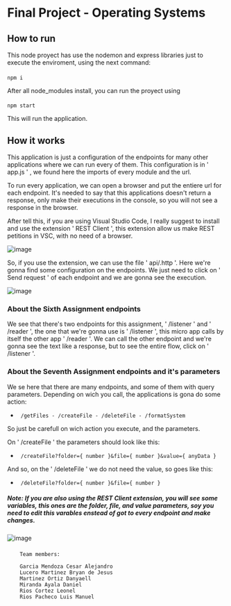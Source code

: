 # Final Project - Operating Systems

## How to run

This node proyect has use the nodemon and express libraries just to execute the enviroment, using the next command:
####
    npm i

After all node_modules install, you can run the proyect using
####
    npm start
This will run the application.

## How it works

This application is just a configuration of the endpoints for many other applications where we can run every of them. This configuration is in ' app.js ' , we found here the imports of every module and the url.

To run every application, we can open a browser and put the entiere url for each endpoint. It's needed to say that this applications doesn't return a response, only make their executions in the console, so you will not see a response in the browser.

After tell this, if you are using Visual Studio Code, I really suggest to install and use the extension ' REST Client ', this extension allow us make REST petitions in VSC, with no need of a browser.

![image](https://user-images.githubusercontent.com/72165495/169180267-5d448f86-ae53-4000-85a5-8bcf11324aa6.png)

So, if you use the extension, we can use the file ' api/.http '. Here we're gonna find some configuration on the endpoints. We just need to click on ' Send request ' of each endpoint and we are gonna see the execution.

![image](https://user-images.githubusercontent.com/72165495/169180355-0c29def5-378e-44dc-bc0f-be73f10ce13c.png)

### About the Sixth Assignment endpoints

We see that there's two endpoints for this assignment, ' /listener ' and ' /reader ', the one that we're gonna use is ' /listener ', this micro app calls by itself the other app ' /reader '. We can call the other endpoint and we're gonna see the text like a response, but to see the entire flow, click on ' /listener '.

### About the Seventh Assignment endpoints and it's parameters

We se here that there are many endpoints, and some of them with query parameters. Depending on wich you call, the applications is gona do some action:


 *      /getFiles - /createFile - /deleteFile - /formatSystem

So just be carefull on wich action you execute, and the parameters.

On ' /createFile ' the parameters should look like this:

 *      /createFile?folder={ number }&file={ number }&value={ anyData }

And so, on the ' /deleteFile ' we do not need the value, so goes like this:

 *      /deleteFile?folder={ number }&file={ number }

##### Note: If you are also using the REST Client extension, you will see some variables, this ones are the folder, file, and value parameters, soy you need to edit this varables enstead of got to every endpoint and make changes.

![image](https://user-images.githubusercontent.com/72165495/169180424-864ec929-17c7-4cae-8c09-b29c5d797980.png)

###
        Team members:

        Garcia Mendoza Cesar Alejandro
        Lucero Martinez Bryan de Jesus
        Martinez Ortiz Danyaell
        Miranda Ayala Daniel
        Rios Cortez Leonel
        Rios Pacheco Luis Manuel
